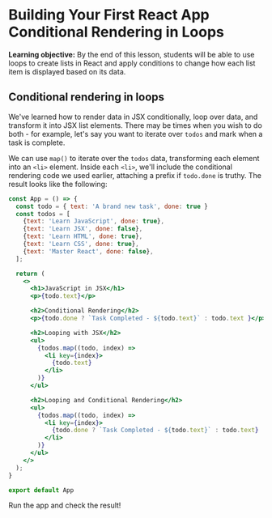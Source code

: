 <h1>
  <span class="headline">Building Your First React App</span>
  <span class="subhead">Conditional Rendering in Loops</span>
</h1>

**Learning objective:** By the end of this lesson, students will be able to use loops to create lists in React and apply conditions to change how each list item is displayed based on its data.

## Conditional rendering in loops

We've learned how to render data in JSX conditionally, loop over data, and transform it into JSX list elements. There may be times when you wish to do both - for example, let's say you want to iterate over `todos` and mark when a task is complete.

We can use `map()` to iterate over the `todos` data, transforming each element into an `<li>` element. Inside each `<li>`, we'll include the conditional rendering code we used earlier, attaching a prefix if `todo.done` is truthy. The result looks like the following:

```jsx
const App = () => {
  const todo = { text: 'A brand new task', done: true }
  const todos = [
    {text: 'Learn JavaScript', done: true},
    {text: 'Learn JSX', done: false},
    {text: 'Learn HTML', done: true},
    {text: 'Learn CSS', done: true},
    {text: 'Master React', done: false},
  ];

  return (
    <>
      <h1>JavaScript in JSX</h1>
      <p>{todo.text}</p>

      <h2>Conditional Rendering</h2>
      <p>{todo.done ? `Task Completed - ${todo.text}` : todo.text }</p>

      <h2>Looping with JSX</h2>
      <ul>
        {todos.map((todo, index) =>
          <li key={index}>
            {todo.text}
          </li>
        )}
      </ul>

      <h2>Looping and Conditional Rendering</h2>
      <ul>
        {todos.map((todo, index) => 
          <li key={index}>
            {todo.done ? `Task Completed - ${todo.text}` : todo.text}
          </li>
        )}
      </ul>
    </>
  );
}

export default App
```

Run the app and check the result!
